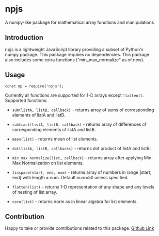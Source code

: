 # npjs

A numpy-like package for mathematical array functions and manipulations

## Introduction

npjs is a lightweight JavaScript library providing a subset of Python's numpy package. This package requires no dependencies. This package also includes some extra functions ("min_max_normalize" as of now).

## Usage

```const np = require('npjs');```

Currently all functions are supported for 1-D arrays except ```flatten()```. Supported functions:

- ```sum(listA, listB, callback)``` - returns array of sums of corresponding elements of listA and listB.

- ```subtract(listA, listB, callback)``` - returns array of differences of corresponding elements of listA and listB.

- ```mean(list)``` - returns mean of list elements.

- ```dot(listA, listB, callbacks)``` - returns dot product of listA and listB.

- ```min_max_normalize(list, callback)``` - returns array after applying Min-Max Normalization on list elements.

- ```linspace(start, end, num)``` - returns array of numbers in range [start, end] with length = num. Default num=50 unless specified.

- ```flatten(list)``` - returns 1-D representation of any shape and any levels of nesting of list array.

- ```norm(list)``` - returns norm as in linear algebra for list elements.

## Contribution

Happy to take or provide contributions related to this package. [Github Link]("https://github.com/hrishibawane/npjs")
